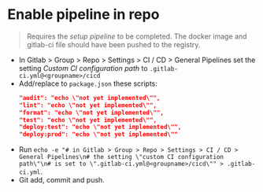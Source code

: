 # Enable pipeline in repo
> Requires the *setup pipeline* to be completed. The docker image and gitlab-ci file should have been pushed to the registry.
- In Gitlab > Group > Repo > Settings > CI / CD > General Pipelines set the setting *Custom CI configuration path* to `.gitlab-ci.yml@<groupname>/cicd`
- Add/replace to `package.json` these scripts:
    ```json
    "audit": "echo \"not yet implemented\"",
    "lint": "echo \"not yet implemented\"",
    "format": "echo \"not yet implemented\"",
    "test": "echo \"not yet implemented\"",
    "deploy:test": "echo \"not yet implemented\"",
    "deploy:prod": "echo \"not yet implemented\""
    ```
- Run `echo -e "# in Gitlab > Group > Repo > Settings > CI / CD > General Pipelines\n# the setting \"custom CI configuration path\"\n# is set to \".gitlab-ci.yml@<groupname>/cicd\"" > .gitlab-ci.yml`.
- Git add, commit and push.

